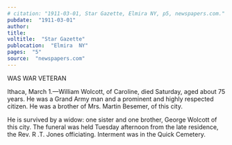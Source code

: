 ```yaml
---
# citation: "1911-03-01, Star Gazette, Elmira NY, p5, newspapers.com."
pubdate:  "1911-03-01"
author: 
title: 
voltitle:  "Star Gazette"
publocation:  "Elmira  NY"
pages:  "5"
source:  "newspapers.com"
---
```

WAS WAR VETERAN 

Ithaca, March 1.—William Wolcott, of Caroline, died Saturday, aged about 75 years. He was a Grand Army man and a prominent and highly respected citizen. He was a brother of Mrs. Martin Besemer, of this city. 

He is survived by a widow: one sister and one brother, George Wolcott of this city. The funeral was held Tuesday afternoon from the late residence, the Rev. R .T. Jones officiating. Interment was in the Quick Cemetery. 
